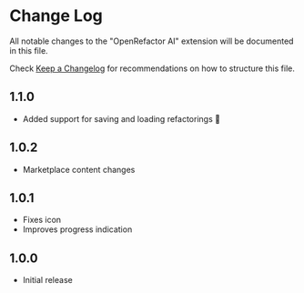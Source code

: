 # Change Log

All notable changes to the "OpenRefactor AI" extension will be documented in this file.

Check [Keep a Changelog](http://keepachangelog.com/) for recommendations on how to structure this file.

## 1.1.0

- Added support for saving and loading refactorings 🚀

## 1.0.2

- Marketplace content changes

## 1.0.1

- Fixes icon
- Improves progress indication

## 1.0.0

- Initial release
